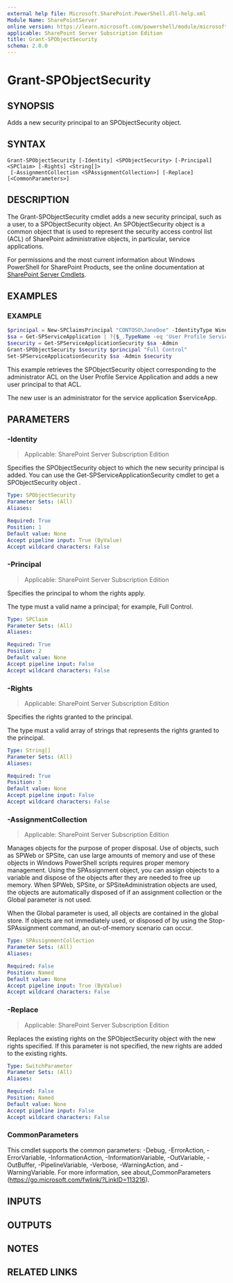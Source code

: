 ```yaml
---
external help file: Microsoft.SharePoint.PowerShell.dll-help.xml
Module Name: SharePointServer
online version: https://learn.microsoft.com/powershell/module/microsoft.sharepoint.powershell/grant-spobjectsecurity
applicable: SharePoint Server Subscription Edition
title: Grant-SPObjectSecurity
schema: 2.0.0
---
```


# Grant-SPObjectSecurity

## SYNOPSIS

Adds a new security principal to an SPObjectSecurity object.


## SYNTAX

```
Grant-SPObjectSecurity [-Identity] <SPObjectSecurity> [-Principal] <SPClaim> [-Rights] <String[]>
 [-AssignmentCollection <SPAssignmentCollection>] [-Replace] [<CommonParameters>]
```

## DESCRIPTION
The Grant-SPObjectSecurity cmdlet adds a new security principal, such as a user, to a SPObjectSecurity object.
An SPObjectSecurity object is a common object that is used to represent the security access control list (ACL) of SharePoint administrative objects, in particular, service applications.

For permissions and the most current information about Windows PowerShell for SharePoint Products, see the online documentation at [SharePoint Server Cmdlets](https://learn.microsoft.com/powershell/sharepoint/sharepoint-server/sharepoint-server-cmdlets).

## EXAMPLES

### EXAMPLE
```powershell
$principal = New-SPClaimsPrincipal "CONTOSO\JaneDoe" -IdentityType WindowsSamAccountName
$sa = Get-SPServiceApplication | ?{$_.TypeName -eq 'User Profile Service Application'}
$security = Get-SPServiceApplicationSecurity $sa -Admin
Grant-SPObjectSecurity $security $principal "Full Control"
Set-SPServiceApplicationSecurity $sa -Admin $security
```

This example retrieves the SPObjectSecurity object corresponding to the administrator ACL on the User Profile Service Application and adds a new user principal to that ACL.

The new user is an administrator for the service application $serviceApp.

## PARAMETERS

### -Identity

> Applicable: SharePoint Server Subscription Edition

Specifies the SPObjectSecurity object to which the new security principal is added.
You can use the Get-SPServiceApplicationSecurity cmdlet to get a SPObjectSecurity object .

```yaml
Type: SPObjectSecurity
Parameter Sets: (All)
Aliases:

Required: True
Position: 1
Default value: None
Accept pipeline input: True (ByValue)
Accept wildcard characters: False
```

### -Principal

> Applicable: SharePoint Server Subscription Edition

Specifies the principal to whom the rights apply.

The type must a valid name a principal; for example, Full Control.

```yaml
Type: SPClaim
Parameter Sets: (All)
Aliases:

Required: True
Position: 2
Default value: None
Accept pipeline input: False
Accept wildcard characters: False
```

### -Rights

> Applicable: SharePoint Server Subscription Edition

Specifies the rights granted to the principal.

The type must a valid array of strings that represents the rights granted to the principal.

```yaml
Type: String[]
Parameter Sets: (All)
Aliases:

Required: True
Position: 3
Default value: None
Accept pipeline input: False
Accept wildcard characters: False
```

### -AssignmentCollection

> Applicable: SharePoint Server Subscription Edition

Manages objects for the purpose of proper disposal.
Use of objects, such as SPWeb or SPSite, can use large amounts of memory and use of these objects in Windows PowerShell scripts requires proper memory management.
Using the SPAssignment object, you can assign objects to a variable and dispose of the objects after they are needed to free up memory.
When SPWeb, SPSite, or SPSiteAdministration objects are used, the objects are automatically disposed of if an assignment collection or the Global parameter is not used.

When the Global parameter is used, all objects are contained in the global store.
If objects are not immediately used, or disposed of by using the Stop-SPAssignment command, an out-of-memory scenario can occur.

```yaml
Type: SPAssignmentCollection
Parameter Sets: (All)
Aliases:

Required: False
Position: Named
Default value: None
Accept pipeline input: True (ByValue)
Accept wildcard characters: False
```

### -Replace

> Applicable: SharePoint Server Subscription Edition

Replaces the existing rights on the SPObjectSecurity object with the new rights specified.
If this parameter is not specified, the new rights are added to the existing rights.

```yaml
Type: SwitchParameter
Parameter Sets: (All)
Aliases:

Required: False
Position: Named
Default value: None
Accept pipeline input: False
Accept wildcard characters: False
```

### CommonParameters
This cmdlet supports the common parameters: -Debug, -ErrorAction, -ErrorVariable, -InformationAction, -InformationVariable, -OutVariable, -OutBuffer, -PipelineVariable, -Verbose, -WarningAction, and -WarningVariable. For more information, see about_CommonParameters (https://go.microsoft.com/fwlink/?LinkID=113216).

## INPUTS

## OUTPUTS

## NOTES

## RELATED LINKS
